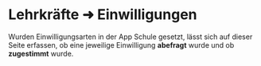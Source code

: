 # Lehrkräfte ➜ Einwilligungen

Wurden Einwilligungsarten in der App Schule gesetzt, lässt sich auf dieser Seite erfassen, ob eine jeweilige Einwilligung **abefragt** wurde und ob **zugestimmt** wurde.